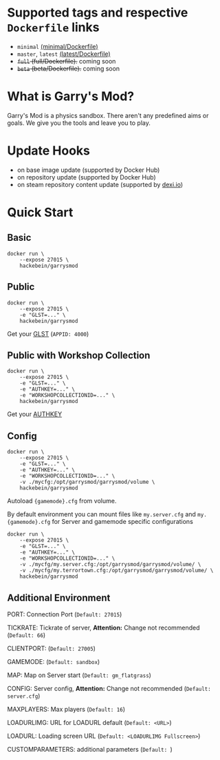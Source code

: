# Supported tags and respective `Dockerfile` links

* `minimal` [(minimal/Dockerfile)](https://github.com/Hackebein/docker-garrysmod/blob/master/minimal/Dockerfile)
* `master`, `latest` [(latest/Dockerfile)](https://github.com/Hackebein/docker-garrysmod/blob/master/latest/Dockerfile)
* ~~`full` (full/Dockerfile).~~ coming soon
* ~~`beta` (beta/Dockerfile).~~ coming soon

# What is Garry's Mod?

Garry's Mod is a physics sandbox. There aren't any predefined aims or goals. We give you the tools and leave you to play.

# Update Hooks

* on base image update (supported by Docker Hub)
* on repository update (supported by Docker Hub)
* on steam repository content update (supported by [dexi.io](https://dexi.io))

# Quick Start

## Basic

```
docker run \
    --expose 27015 \
    hackebein/garrysmod
```

## Public

```
docker run \
    --expose 27015 \
    -e "GLST=..." \
    hackebein/garrysmod
```

Get your [GLST](http://steamcommunity.com/dev/managegameservers) (`APPID: 4000`)

## Public with Workshop Collection

```
docker run \
    --expose 27015 \
    -e "GLST=..." \
    -e "AUTHKEY=..." \
    -e "WORKSHOPCOLLECTIONID=..." \
    hackebein/garrysmod
```

Get your [AUTHKEY](http://steamcommunity.com/dev/apikey)

## Config

```
docker run \
    --expose 27015 \
    -e "GLST=..." \
    -e "AUTHKEY=..." \
    -e "WORKSHOPCOLLECTIONID=..." \
    -v ./mycfg:/opt/garrysmod/garrysmod/volume \
    hackebein/garrysmod
```

Autoload `{gamemode}.cfg` from volume.

By default environment you can mount files like `my.server.cfg` and `my.{gamemode}.cfg` for Server and gamemode specific configurations

```
docker run \
    --expose 27015 \
    -e "GLST=..." \
    -e "AUTHKEY=..." \
    -e "WORKSHOPCOLLECTIONID=..." \
    -v ./mycfg/my.server.cfg:/opt/garrysmod/garrysmod/volume/ \
    -v ./mycfg/my.terrortown.cfg:/opt/garrysmod/garrysmod/volume/ \
    hackebein/garrysmod
```

## Additional Environment

PORT: Connection Port
(`Default: 27015`)

TICKRATE: Tickrate of server, **Attention:** Change not recommended
(`Default: 66`)

CLIENTPORT:
(`Default: 27005`)

GAMEMODE: 
(`Default: sandbox`)

MAP: Map on Server start
(`Default: gm_flatgrass`)

CONFIG: Server config, **Attention:** Change not recommended
(`Default: server.cfg`)

MAXPLAYERS: Max players
(`Default: 16`)

LOADURLIMG: URL for LOADURL default
(`Default: <URL>`)

LOADURL: Loading screen URL
(`Default: <LOADURLIMG Fullscreen>`)

CUSTOMPARAMETERS: additional parameters
(`Default: `)
